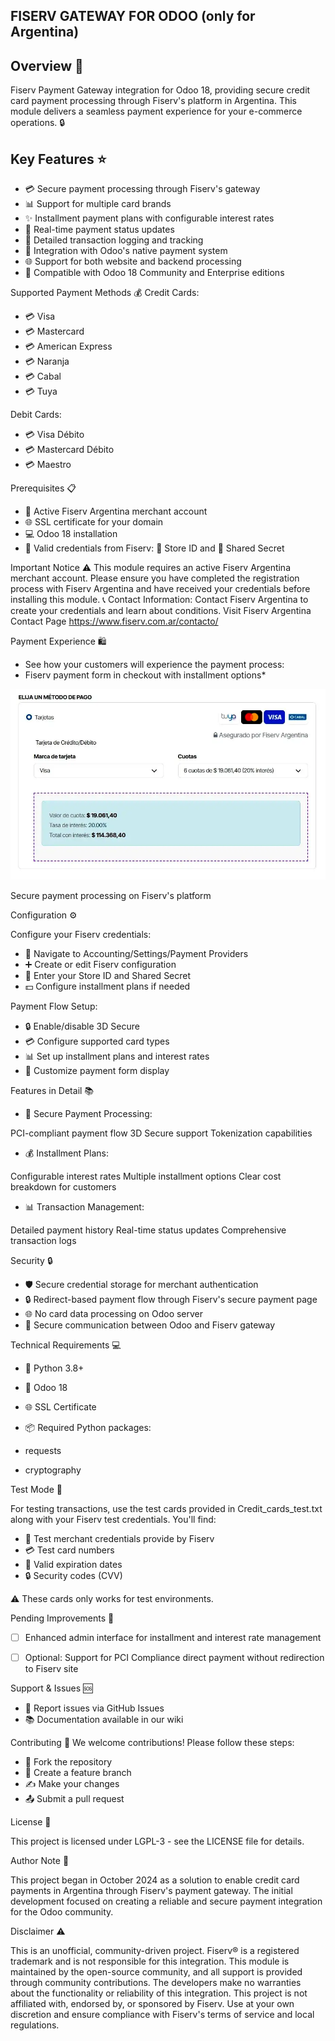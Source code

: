 ## FISERV GATEWAY FOR ODOO (only for Argentina)

## Overview 🌟
Fiserv Payment Gateway integration for Odoo 18, providing secure credit card payment processing through Fiserv's platform in Argentina. This module delivers a seamless payment experience for your e-commerce operations. 🔒

## Key Features ⭐

* 💳 Secure payment processing through Fiserv's gateway
* 📊 Support for multiple card brands
* ✨ Installment payment plans with configurable interest rates
* 🔄 Real-time payment status updates
* 📝 Detailed transaction logging and tracking
* 🔌 Integration with Odoo's native payment system
* 🌐 Support for both website and backend processing
* 🤝 Compatible with Odoo 18 Community and Enterprise editions

Supported Payment Methods 💰
Credit Cards:

* 💳 Visa
* 💳 Mastercard
* 💳 American Express
* 💳 Naranja
* 💳 Cabal
* 💳 Tuya

Debit Cards:

* 💳 Visa Débito
* 💳 Mastercard Débito
* 💳 Maestro

Prerequisites 📋

* 🏢 Active Fiserv Argentina merchant account
* 🌐 SSL certificate for your domain
* 💻 Odoo 18 installation
* 🔑 Valid credentials from Fiserv: 🏪 Store ID and 🔐 Shared Secret

Important Notice ⚠️
This module requires an active Fiserv Argentina merchant account. Please ensure you have completed the registration process with Fiserv Argentina and have received your credentials before installing this module.
📞 Contact Information: Contact Fiserv Argentina to create your credentials and learn about conditions. Visit Fiserv Argentina Contact Page https://www.fiserv.com.ar/contacto/

Payment Experience 🛍️
* See how your customers will experience the payment process:
* Fiserv payment form in checkout with installment options*

![Fiserv Payment Form](https://github.com/diegonaranjo/fiserv_gateway/blob/main/wiki/images/Checkout_payment.webp)

Secure payment processing on Fiserv's platform

Configuration ⚙️

Configure your Fiserv credentials:

* 📝 Navigate to Accounting/Settings/Payment Providers
* ➕ Create or edit Fiserv configuration
* 🔑 Enter your Store ID and Shared Secret
* 💵 Configure installment plans if needed

Payment Flow Setup:

* 🔒 Enable/disable 3D Secure
* 💳 Configure supported card types
* 📊 Set up installment plans and interest rates
* 🎨 Customize payment form display


Features in Detail 📚

* 🔐 Secure Payment Processing:

PCI-compliant payment flow
3D Secure support
Tokenization capabilities

* 💰 Installment Plans:

Configurable interest rates
Multiple installment options
Clear cost breakdown for customers

* 📊 Transaction Management:

Detailed payment history
Real-time status updates
Comprehensive transaction logs

Security 🔒

* 🛡️ Secure credential storage for merchant authentication
* 🔒 Redirect-based payment flow through Fiserv's secure payment page
* 🌐 No card data processing on Odoo server
* 📡 Secure communication between Odoo and Fiserv gateway

Technical Requirements 💻

* 🐍 Python 3.8+
* 🔧 Odoo 18
* 🌐 SSL Certificate

* 📦 Required Python packages:

* requests
* cryptography

Test Mode 🧪

For testing transactions, use the test cards provided in Credit_cards_test.txt along with your Fiserv test credentials. You'll find:

* 🔑 Test merchant credentials provide by Fiserv
* 💳 Test card numbers
* 📅 Valid expiration dates
* 🔒 Security codes (CVV)

⚠️ These cards only works for test environments.


Pending Improvements 🔧

- [ ] Enhanced admin interface for installment and interest rate management

- [ ] Optional: Support for PCI Compliance direct payment without redirection to Fiserv site

Support & Issues 🆘

* 🐛 Report issues via GitHub Issues
* 📚 Documentation available in our wiki

Contributing 🤝
We welcome contributions! Please follow these steps:

* 🍴 Fork the repository
* 🔄 Create a feature branch
* ✍️ Make your changes
* 📤 Submit a pull request

License 📄

This project is licensed under LGPL-3 - see the LICENSE file for details.

Author Note 📝

This project began in October 2024 as a solution to enable credit card payments in Argentina through Fiserv's payment gateway. The initial development focused on creating a reliable and secure payment integration for the Odoo community.

Disclaimer ⚠️
  
This is an unofficial, community-driven project. Fiserv® is a registered trademark and is not responsible for this integration. This module is maintained by the open-source community, and all support is provided through community contributions. The developers make no warranties about the functionality or reliability of this integration.
This project is not affiliated with, endorsed by, or sponsored by Fiserv. Use at your own discretion and ensure compliance with Fiserv's terms of service and local regulations.
